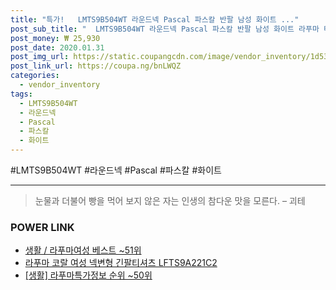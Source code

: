 ```yaml
--- 
title: "특가!   LMTS9B504WT 라운드넥 Pascal 파스칼 반팔 남성 화이트 ..." 
post_sub_title: "  LMTS9B504WT 라운드넥 Pascal 파스칼 반팔 남성 화이트 라푸마 티셔츠" 
post_money: ₩ 25,930 
post_date: 2020.01.31 
post_img_url: https://static.coupangcdn.com/image/vendor_inventory/1d53/6ed12387be010b04641cfe95f3ce445030065cc26708119b84bbc156b247.jpg 
post_link_url: https://coupa.ng/bnLWQZ 
categories: 
  - vendor_inventory 
tags: 
  - LMTS9B504WT 
  - 라운드넥 
  - Pascal 
  - 파스칼 
  - 화이트 
--- 
```

  #LMTS9B504WT #라운드넥 #Pascal #파스칼 #화이트 
<hr> 

> 눈물과 더불어 빵을 먹어 보지 않은 자는 인생의 참다운 맛을 모른다. – 괴테 


### POWER LINK

* <a href="https://blog.naver.com/santokki14/221781364200" target="_blank">생활 / 라푸마여성 베스트 ~51위</a>
* <a href="https://blog.naver.com/fasyy4321/221782052236" target="_blank">라푸마 코랄 여성 넥변형 긴팔티셔츠 LFTS9A221C2</a>
* <a href="https://blog.naver.com/fasyy4321/221772985186" target="_blank"> [생활] 라푸마특가정보 순위 ~50위</a>
